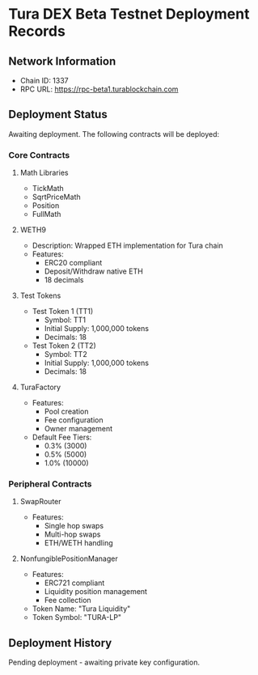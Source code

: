 # Tura DEX Beta Testnet Deployment Records

## Network Information
- Chain ID: 1337
- RPC URL: https://rpc-beta1.turablockchain.com

## Deployment Status
Awaiting deployment. The following contracts will be deployed:

### Core Contracts
1. Math Libraries
   - TickMath
   - SqrtPriceMath
   - Position
   - FullMath

2. WETH9
   - Description: Wrapped ETH implementation for Tura chain
   - Features:
     * ERC20 compliant
     * Deposit/Withdraw native ETH
     * 18 decimals

3. Test Tokens
   - Test Token 1 (TT1)
     * Symbol: TT1
     * Initial Supply: 1,000,000 tokens
     * Decimals: 18
   - Test Token 2 (TT2)
     * Symbol: TT2
     * Initial Supply: 1,000,000 tokens
     * Decimals: 18

4. TuraFactory
   - Features:
     * Pool creation
     * Fee configuration
     * Owner management
   - Default Fee Tiers:
     * 0.3% (3000)
     * 0.5% (5000)
     * 1.0% (10000)

### Peripheral Contracts
1. SwapRouter
   - Features:
     * Single hop swaps
     * Multi-hop swaps
     * ETH/WETH handling

2. NonfungiblePositionManager
   - Features:
     * ERC721 compliant
     * Liquidity position management
     * Fee collection
   - Token Name: "Tura Liquidity"
   - Token Symbol: "TURA-LP"

## Deployment History
Pending deployment - awaiting private key configuration.
